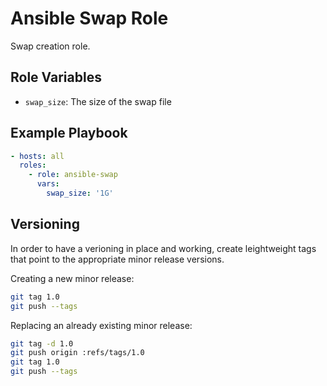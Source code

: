 Ansible Swap Role
=================

Swap creation role.

## Role Variables

- `swap_size`: The size of the swap file

## Example Playbook

```yaml
- hosts: all
  roles:
    - role: ansible-swap
      vars:
        swap_size: '1G'
```

## Versioning

In order to have a verioning in place and working, create leightweight tags that point to the appropriate minor release versions.

Creating a new minor release:

```bash
git tag 1.0
git push --tags
```

Replacing an already existing minor release:

```bash
git tag -d 1.0
git push origin :refs/tags/1.0
git tag 1.0
git push --tags
```
